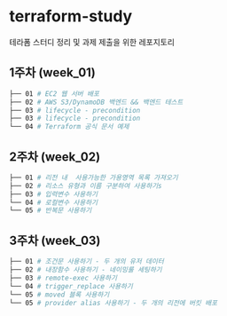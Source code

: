 # terraform-study
테라폼 스터디 정리 및 과제 제출을 위한 레포지토리
## 1주차 (week_01)
```bash
├── 01 # EC2 웹 서버 배포
├── 02 # AWS S3/DynamoDB 백엔드 && 백엔드 테스트
├── 03 # lifecycle - precondition
├── 03 # lifecycle - precondition
└── 04 # Terraform 공식 문서 예제
```
## 2주차 (week_02)
```bash
├── 01 # 리전 내  사용가능한 가용영역 목록 가져오기
├── 02 # 리소스 유형과 이름 구분하여 사용하기s
├── 03 # 입력변수 사용하기
└── 04 # 로컬변수 사용하기
└── 05 # 반복문 사용하기
```
## 3주차 (week_03)
```bash
├── 01 # 조건문 사용하기 - 두 개의 유저 데이터
├── 02 # 내장함수 사용하기 - 네이밍룰 세팅하기
├── 03 # remote-exec 사용하기
└── 04 # trigger_replace 사용하기
└── 05 # moved 블록 사용하기
└── 05 # provider alias 사용하기 - 두 개의 리전에 버킷 배포
```